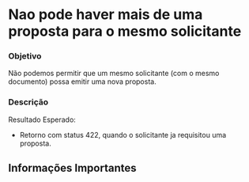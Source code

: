 # Nao pode haver mais de uma proposta para o mesmo solicitante

### Objetivo

Não podemos permitir que um mesmo solicitante (com o mesmo documento) possa emitir uma nova proposta.

### Descrição

Resultado Esperado:

- Retorno com status 422, quando o solicitante ja requisitou uma proposta.

## Informações Importantes